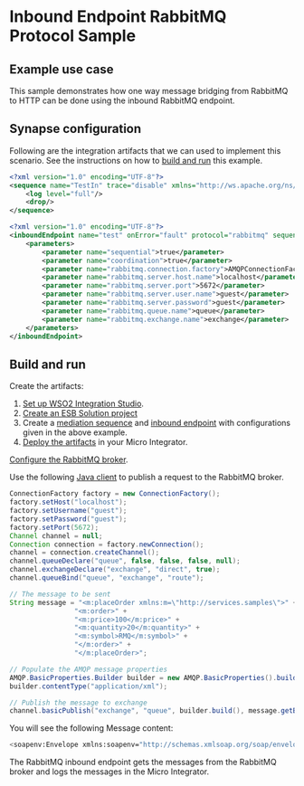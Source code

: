 # Inbound Endpoint RabbitMQ Protocol Sample
## Example use case

This sample demonstrates how one way message bridging from RabbitMQ to HTTP can be done using the inbound RabbitMQ endpoint.

## Synapse configuration

Following are the integration artifacts that we can used to implement this scenario. See the instructions on how to [build and run](#build-and-run) this example.

```xml tab='Sequence'
<?xml version="1.0" encoding="UTF-8"?>
<sequence name="TestIn" trace="disable" xmlns="http://ws.apache.org/ns/synapse">
    <log level="full"/>
    <drop/>
</sequence>
```

```xml tab='Inbound Endpoint'
<?xml version="1.0" encoding="UTF-8"?>
<inboundEndpoint name="test" onError="fault" protocol="rabbitmq" sequence="TestIn" suspend="false" xmlns="http://ws.apache.org/ns/synapse">
    <parameters>
        <parameter name="sequential">true</parameter>
        <parameter name="coordination">true</parameter>
        <parameter name="rabbitmq.connection.factory">AMQPConnectionFactory</parameter>
        <parameter name="rabbitmq.server.host.name">localhost</parameter>
        <parameter name="rabbitmq.server.port">5672</parameter>
        <parameter name="rabbitmq.server.user.name">guest</parameter>
        <parameter name="rabbitmq.server.password">guest</parameter>
        <parameter name="rabbitmq.queue.name">queue</parameter>
        <parameter name="rabbitmq.exchange.name">exchange</parameter>
    </parameters>
</inboundEndpoint>
```

## Build and run

Create the artifacts:

1. [Set up WSO2 Integration Studio](../../../../develop/installing-WSO2-Integration-Studio).
2. [Create an ESB Solution project](../../../../develop/creating-projects/#esb-config-project)
3. Create a [mediation sequence](../../../../develop/creating-artifacts/creating-reusable-sequences) and [inbound endpoint](../../../../develop/creating-an-inbound-endpoint) with configurations given in the above example.
4. [Deploy the artifacts](../../../../develop/deploy-and-run) in your Micro Integrator.

[Configure the RabbitMQ broker](../../../../setup/brokers/configure-with-rabbitMQ).

Use the following [Java client](https://mvnrepository.com/artifact/com.rabbitmq/amqp-client) to publish a request to the RabbitMQ broker.

```java
ConnectionFactory factory = new ConnectionFactory();
factory.setHost("localhost");
factory.setUsername("guest");
factory.setPassword("guest");
factory.setPort(5672);
Channel channel = null;
Connection connection = factory.newConnection();
channel = connection.createChannel();
channel.queueDeclare("queue", false, false, false, null);
channel.exchangeDeclare("exchange", "direct", true);
channel.queueBind("queue", "exchange", "route");

// The message to be sent
String message = "<m:placeOrder xmlns:m=\"http://services.samples\">" +
                "<m:order>" +
                "<m:price>100</m:price>" +
                "<m:quantity>20</m:quantity>" +
                "<m:symbol>RMQ</m:symbol>" +
                "</m:order>" +
                "</m:placeOrder>";

// Populate the AMQP message properties
AMQP.BasicProperties.Builder builder = new AMQP.BasicProperties().builder();
builder.contentType("application/xml");

// Publish the message to exchange
channel.basicPublish("exchange", "queue", builder.build(), message.getBytes());
```

You will see the following Message content:

```bash 
<soapenv:Envelope xmlns:soapenv="http://schemas.xmlsoap.org/soap/envelope/"><soapenv:Body><m:placeOrder xmlns:m="http://services.samples"><m:order><m:price>100</m:price><m:quantity>20</m:quantity><m:symbol>RMQ</m:symbol></m:order></m:placeOrder></soapenv:Body></soapenv:Envelope>
```

The RabbitMQ inbound endpoint gets the messages from the RabbitMQ broker and logs the messages in the Micro Integrator.
